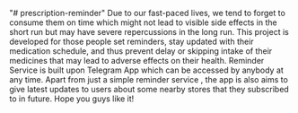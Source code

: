 "# prescription-reminder" 
Due to our fast-paced lives, we tend to forget to consume them on time which might not lead to visible side effects in the short run but may have severe repercussions in the long run. This project is developed for those people set reminders, stay updated with their medication schedule, and thus prevent delay or skipping intake of their medicines that may lead to adverse effects on their health. Reminder Service is built upon Telegram App which can be accessed by anybody at any time. Apart from just a simple reminder service , the app is also aims to give latest updates to users about some nearby stores that they subscribed to in future. Hope you guys like it!

